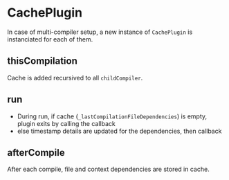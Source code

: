 # CachePlugin
In case of multi-compiler setup, a new instance of `CachePlugin` is instanciated for each of them.

## thisCompilation
Cache is added recursived to all `childCompiler`.

## run
- During run, if cache (`_lastCompilationFileDependencies`) is empty, plugin exits by calling the callback
- else timestamp details are updated for the dependencies, then callback

## afterCompile
After each compile, file and context dependencies are stored in cache.